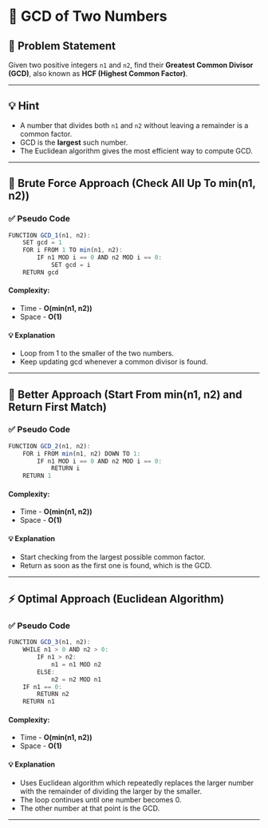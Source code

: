 # 🤝 GCD of Two Numbers

## 🧩 Problem Statement
Given two positive integers `n1` and `n2`, find their **Greatest Common Divisor (GCD)**, also known as **HCF (Highest Common Factor)**.

---

## 💡 Hint
- A number that divides both `n1` and `n2` without leaving a remainder is a common factor.
- GCD is the **largest** such number.
- The Euclidean algorithm gives the most efficient way to compute GCD.

---

## 🐢 Brute Force Approach (Check All Up To min(n1, n2))

### ✅ Pseudo Code
```js
FUNCTION GCD_1(n1, n2):
    SET gcd = 1
    FOR i FROM 1 TO min(n1, n2):
        IF n1 MOD i == 0 AND n2 MOD i == 0:
            SET gcd = i
    RETURN gcd
```
#### Complexity:
- Time - **O(min(n1, n2))**
- Space - **O(1)**
#### 💡 Explanation
- Loop from 1 to the smaller of the two numbers.
- Keep updating gcd whenever a common divisor is found.

---

## 🧠 Better Approach (Start From min(n1, n2) and Return First Match)

### ✅ Pseudo Code
```js
FUNCTION GCD_2(n1, n2):
    FOR i FROM min(n1, n2) DOWN TO 1:
        IF n1 MOD i == 0 AND n2 MOD i == 0:
            RETURN i
    RETURN 1
```
#### Complexity:
- Time - **O(min(n1, n2))**
- Space - **O(1)**
#### 💡 Explanation
- Start checking from the largest possible common factor.
- Return as soon as the first one is found, which is the GCD.

---

## ⚡ Optimal Approach (Euclidean Algorithm)

### ✅ Pseudo Code
```js
FUNCTION GCD_3(n1, n2):
    WHILE n1 > 0 AND n2 > 0:
        IF n1 > n2:
            n1 = n1 MOD n2
        ELSE:
            n2 = n2 MOD n1
    IF n1 == 0:
        RETURN n2
    RETURN n1
```
#### Complexity:
- Time - **O(min(n1, n2))**
- Space - **O(1)**
#### 💡 Explanation
- Uses Euclidean algorithm which repeatedly replaces the larger number with the remainder of dividing the larger by the smaller.
- The loop continues until one number becomes 0.
- The other number at that point is the GCD.

---